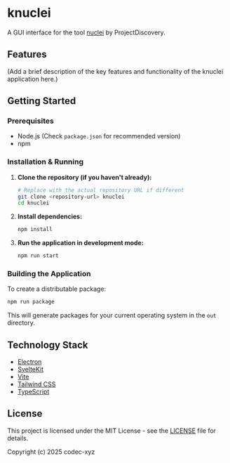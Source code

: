 # knuclei

A GUI interface for the tool [nuclei](https://github.com/projectdiscovery/nuclei) by ProjectDiscovery.

## Features

(Add a brief description of the key features and functionality of the knuclei application here.)

## Getting Started

### Prerequisites

- Node.js (Check `package.json` for recommended version)
- npm

### Installation & Running

1.  **Clone the repository (if you haven't already):**
    ```bash
    # Replace with the actual repository URL if different
    git clone <repository-url> knuclei
    cd knuclei
    ```

2.  **Install dependencies:**
    ```bash
    npm install
    ```

3.  **Run the application in development mode:**
    ```bash
    npm run start
    ```

### Building the Application

To create a distributable package:

```bash
npm run package
```

This will generate packages for your current operating system in the `out` directory.

## Technology Stack

- [Electron](https://www.electronjs.org/)
- [SvelteKit](https://kit.svelte.dev/)
- [Vite](https://vitejs.dev/)
- [Tailwind CSS](https://tailwindcss.com/)
- [TypeScript](https://www.typescriptlang.org/)

## License

This project is licensed under the MIT License - see the [LICENSE](LICENSE) file for details.

Copyright (c) 2025 codec-xyz
